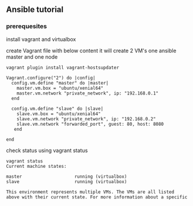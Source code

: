 ## Ansible tutorial
### prerequesites
install vagrant and virtualbox

create Vagrant file with below content it will create 2 VM's  one ansible master and one node
```
vagrant plugin install vagrant-hostsupdater
```

```
Vagrant.configure("2") do |config|
  config.vm.define "master" do |master|
    master.vm.box = "ubuntu/xenial64"
    master.vm.network "private_network", ip: "192.168.0.1"
  end
 
  config.vm.define "slave" do |slave|
    slave.vm.box = "ubuntu/xenial64"
    slave.vm.network "private_network", ip: "192.168.0.2"
    slave.vm.network "forwarded_port", guest: 80, host: 8080
   end
 
end
```

check status using vagrant status 

```
vagrant status
Current machine states:

master                    running (virtualbox)
slave                     running (virtualbox)

This environment represents multiple VMs. The VMs are all listed
above with their current state. For more information about a specific
```

